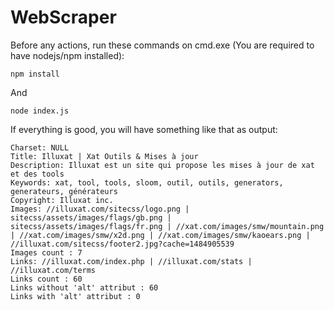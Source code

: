 # WebScraper
Before any actions, run these commands on cmd.exe (You are required to have nodejs/npm installed): 
```
npm install
```
And
```
node index.js
```
If everything is good, you will have something like that as output: 
```
Charset: NULL
Title: Illuxat | Xat Outils & Mises à jour
Description: Illuxat est un site qui propose les mises à jour de xat et des tools
Keywords: xat, tool, tools, sloom, outil, outils, generators, generateurs, générateurs
Copyright: Illuxat inc.
Images: //illuxat.com/sitecss/logo.png | sitecss/assets/images/flags/gb.png | sitecss/assets/images/flags/fr.png | //xat.com/images/smw/mountain.png | //xat.com/images/smw/x2d.png | //xat.com/images/smw/kaoears.png | //illuxat.com/sitecss/footer2.jpg?cache=1484905539
Images count : 7
Links: //illuxat.com/index.php | //illuxat.com/stats | //illuxat.com/terms
Links count : 60
Links without 'alt' attribut : 60
Links with 'alt' attribut : 0
```
